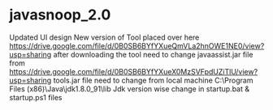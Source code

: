 # javasnoop_2.0
Updated UI design
New version of Tool placed over here https://drive.google.com/file/d/0B0SB6BYfYXueQmVLa2hnOWE1NE0/view?usp=sharing 
after downloading the tool need to change javaassist.jar file from https://drive.google.com/file/d/0B0SB6BYfYXueX0MzSVFpdUZiTlU/view?usp=sharing
tools.jar file need to change from local machine C:\Program Files (x86)\Java\jdk1.8.0_91\lib
Jdk version wise change in startup.bat & startup.ps1 files  
